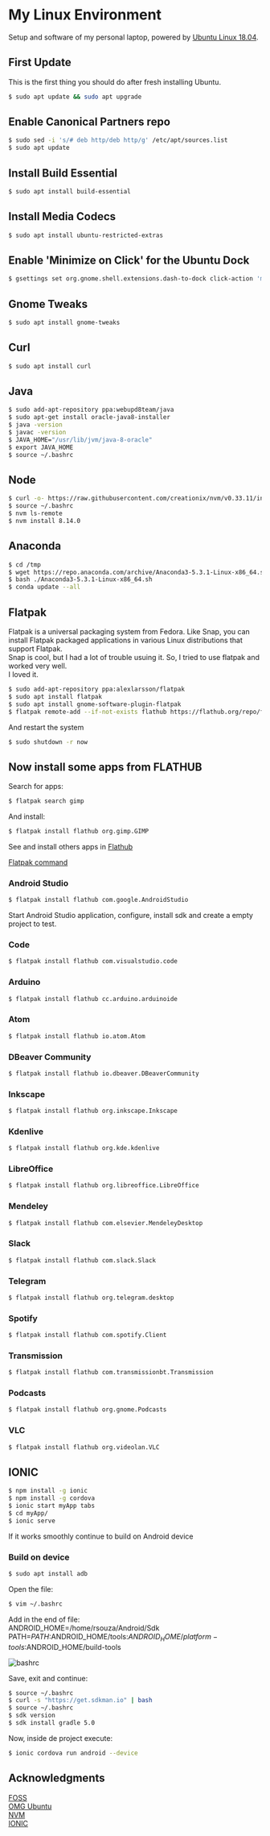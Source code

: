 # My Linux Environment  

Setup and software of my personal laptop, powered by [Ubuntu Linux 18.04](http://mirror.globo.com/ubuntu/releases/18.04.1/ubuntu-18.04.1-desktop-amd64.iso).  

## First Update

This is the first thing you should do after fresh installing Ubuntu.

```bash
$ sudo apt update && sudo apt upgrade
```

## Enable Canonical Partners repo

```bash
$ sudo sed -i 's/# deb http/deb http/g' /etc/apt/sources.list
$ sudo apt update
```

## Install Build Essential

```bash
$ sudo apt install build-essential
```

## Install Media Codecs

```bash
$ sudo apt install ubuntu-restricted-extras
```

## Enable 'Minimize on Click' for the Ubuntu Dock

```bash
$ gsettings set org.gnome.shell.extensions.dash-to-dock click-action 'minimize'
```

## Gnome Tweaks

```bash
$ sudo apt install gnome-tweaks
```
## Curl

```bash
$ sudo apt install curl
```

## Java  

```bash
$ sudo add-apt-repository ppa:webupd8team/java
$ sudo apt-get install oracle-java8-installer
$ java -version
$ javac -version
$ JAVA_HOME="/usr/lib/jvm/java-8-oracle"
$ export JAVA_HOME
$ source ~/.bashrc
```

## Node  

```bash
$ curl -o- https://raw.githubusercontent.com/creationix/nvm/v0.33.11/install.sh | bash
$ source ~/.bashrc
$ nvm ls-remote
$ nvm install 8.14.0
```

## Anaconda
```bash
$ cd /tmp
$ wget https://repo.anaconda.com/archive/Anaconda3-5.3.1-Linux-x86_64.sh
$ bash ./Anaconda3-5.3.1-Linux-x86_64.sh
$ conda update --all
```

## Flatpak  

Flatpak is a universal packaging system from Fedora. Like Snap, you can install Flatpak packaged applications in various Linux distributions that support Flatpak.  
Snap is cool, but I had a lot of trouble usuing it. So, I tried to use flatpak and worked very well.  
I loved it.

```bash
$ sudo add-apt-repository ppa:alexlarsson/flatpak
$ sudo apt install flatpak
$ sudo apt install gnome-software-plugin-flatpak
$ flatpak remote-add --if-not-exists flathub https://flathub.org/repo/flathub.flatpakrepo
```  

And restart the system

```bash
$ sudo shutdown -r now
```  

## Now install some apps from FLATHUB

Search for apps:

```bash
$ flatpak search gimp
```  

And install:

```bash
$ flatpak install flathub org.gimp.GIMP
```  

See and install others apps in [Flathub](https://flathub.org/home)  

[Flatpak command](http://docs.flatpak.org/en/latest/using-flatpak.html#the-flatpak-command)

### Android Studio

```bash
$ flatpak install flathub com.google.AndroidStudio
```  
Start Android Studio application, configure, install sdk and create a empty project to test.

### Code

```bash 
$ flatpak install flathub com.visualstudio.code
```  

### Arduino

```bash
$ flatpak install flathub cc.arduino.arduinoide
```  

### Atom

```bash
$ flatpak install flathub io.atom.Atom
```  

### DBeaver Community

```bash 
$ flatpak install flathub io.dbeaver.DBeaverCommunity
```  

### Inkscape

```bash 
$ flatpak install flathub org.inkscape.Inkscape
```  

### Kdenlive

```bash 
$ flatpak install flathub org.kde.kdenlive
```  

### LibreOffice

```bash 
$ flatpak install flathub org.libreoffice.LibreOffice
```  

### Mendeley

```bash 
$ flatpak install flathub com.elsevier.MendeleyDesktop
```  

### Slack

```bash 
$ flatpak install flathub com.slack.Slack
```  

### Telegram

```bash 
$ flatpak install flathub org.telegram.desktop
```  

### Spotify

```bash 
$ flatpak install flathub com.spotify.Client
```  

### Transmission

```bash 
$ flatpak install flathub com.transmissionbt.Transmission
```  

### Podcasts

```bash 
$ flatpak install flathub org.gnome.Podcasts
```  

### VLC

```bash 
$ flatpak install flathub org.videolan.VLC
```  

## IONIC

```bash 
$ npm install -g ionic
$ npm install -g cordova
$ ionic start myApp tabs
$ cd myApp/
$ ionic serve
```  
If it works smoothly continue to build on Android device

### Build on device

```bash 
$ sudo apt install adb
```  
Open the file:

```bash 
$ vim ~/.bashrc
```  
Add in the end of file:  
ANDROID_HOME=/home/rsouza/Android/Sdk  
PATH=${PATH}:$ANDROID_HOME/tools:$ANDROID_HOME/platform-tools:$ANDROID_HOME/build-tools

![bashrc](img01.png)  

Save, exit and continue:

```bash 
$ source ~/.bashrc
$ curl -s "https://get.sdkman.io" | bash
$ source ~/.bashrc
$ sdk version
$ sdk install gradle 5.0
```  

Now, inside de project execute:

```bash 
$ ionic cordova run android --device
```  

## Acknowledgments

[FOSS](https://itsfoss.com/things-to-do-after-installing-ubuntu-18-04/)  
[OMG Ubuntu](https://www.omgubuntu.co.uk/2018/04/things-to-do-after-installing-ubuntu-18-04)  
[NVM](https://github.com/creationix/nvm)  
[IONIC](https://ionicframework.com/docs/intro/installation/)
 

